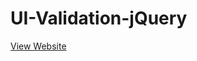 # UI-Validation-jQuery

[View Website](https://raw.githack.com/nrosanes3/UI-Validation-jQuery/main/index.html)
